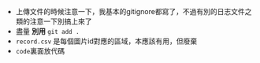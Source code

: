 * 上傳文件的時候注意一下，我基本的gitignore都寫了，不過有別的日志文件之類的注意一下別搞上來了
* 盡量 **別用** `git add .`
* `record.csv` 是每個圖片id對應的區域，本應該有用，但廢棄
* `code`裏面放代碼